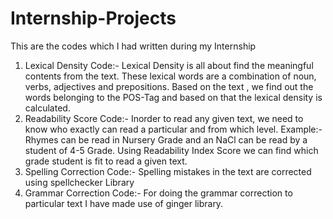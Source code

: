 # Internship-Projects
  This are the codes which I had written during my Internship
  1. Lexical Density Code:-
    Lexical Density is all about find the meaningful contents from the text. These lexical words are a combination of noun, verbs,  adjectives and prepositions. Based on the text , we find out the words belonging to the POS-Tag and based on that the lexical density is calculated.
  2. Readability Score Code:-
    Inorder to read any given text, we need to know who exactly can read a particular and from which level. Example:- Rhymes can be read in Nursery Grade and an NaCl can be read by a student of 4-5 Grade. Using Readability Index Score we can find which grade student is fit to read a given text.
  3. Spelling Correction Code:-
    Spelling mistakes in the text are corrected using spellchecker Library
  4. Grammar Correction Code:-
    For doing the grammar correction to particular text I have made use of ginger library. 
